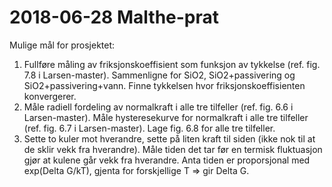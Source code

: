 # 2018-06-28 Malthe-prat
Mulige mål for prosjektet:

1. Fullføre måling av friksjonskoeffisient som funksjon av tykkelse (ref. fig. 7.8 i Larsen-master).
Sammenligne for SiO2, SiO2+passivering og SiO2+passivering+vann.
Finne tykkelsen hvor friksjonskoeffisienten konvergerer.
2. Måle radiell fordeling av normalkraft i alle tre tilfeller (ref. fig. 6.6 i Larsen-master).
Måle hysteresekurve for normalkraft i alle tre tilfeller (ref. fig. 6.7 i Larsen-master).
Lage fig. 6.8 for alle tre tilfeller.
3. Sette to kuler mot hverandre, sette på liten kraft til siden (ikke nok til at de sklir vekk fra hverandre).
Måle tiden det tar før en termisk fluktuasjon gjør at kulene går vekk fra hverandre.
Anta tiden er proporsjonal med exp(Delta G/kT), gjenta for forskjellige T => gir Delta G.
